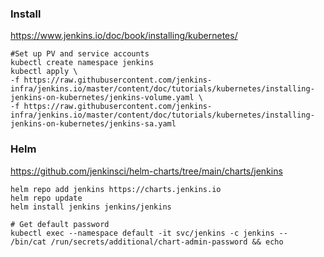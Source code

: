 ### Install
https://www.jenkins.io/doc/book/installing/kubernetes/

```
#Set up PV and service accounts
kubectl create namespace jenkins
kubectl apply \
-f https://raw.githubusercontent.com/jenkins-infra/jenkins.io/master/content/doc/tutorials/kubernetes/installing-jenkins-on-kubernetes/jenkins-volume.yaml \
-f https://raw.githubusercontent.com/jenkins-infra/jenkins.io/master/content/doc/tutorials/kubernetes/installing-jenkins-on-kubernetes/jenkins-sa.yaml
```
### Helm
https://github.com/jenkinsci/helm-charts/tree/main/charts/jenkins
```
helm repo add jenkins https://charts.jenkins.io
helm repo update
helm install jenkins jenkins/jenkins

# Get default password
kubectl exec --namespace default -it svc/jenkins -c jenkins -- /bin/cat /run/secrets/additional/chart-admin-password && echo
```

